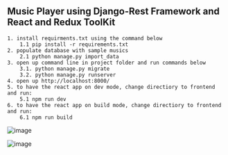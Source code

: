 ## Music Player using Django-Rest Framework and React and Redux ToolKit

```
1. install requirments.txt using the command below
    1.1 pip install -r requirements.txt
2. populate database with sample musics
    2.1 python manage.py import_data
3. open up command line in project folder and run commands below
    3.1. python manage.py migrate
    3.2. python manage.py runserver
4. open up http://localhost:8000/
5. to have the react app on dev mode, change directiory to frontend and run:
    5.1 npm run dev
6. to have the react app on build mode, change directiory to frontend and run:
    6.1 npm run build
```

![image](https://github.com/ht21992/React-DRF-Task-Management/assets/47816410/c6e89985-0b60-4778-acdd-e5efcafef2d9)

![image](https://github.com/ht21992/React-DRF-Task-Management/assets/47816410/990c7805-cde9-4c21-af02-2a0f596ee6bc)

